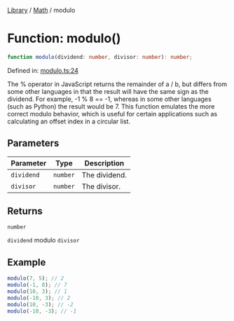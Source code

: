 <!-- markdownlint-disable -->
<!-- cspell: disable -->
[Library](../index.md) / [Math](./index.md) / modulo

# Function: modulo()

```ts
function modulo(dividend: number, divisor: number): number;
```

Defined in: [modulo.ts:24](https://github.com/technobuddha/library/blob/main/src/modulo.ts#L24)

The % operator in JavaScript returns the remainder of a / b, but differs from
some other languages in that the result will have the same sign as the
dividend. For example, -1 % 8 == -1, whereas in some other languages
(such as Python) the result would be 7. This function emulates the more
correct modulo behavior, which is useful for certain applications such as
calculating an offset index in a circular list.

## Parameters

| Parameter | Type | Description |
| ------ | ------ | ------ |
| `dividend` | `number` | The dividend. |
| `divisor` | `number` | The divisor. |

## Returns

`number`

`dividend` modulo `divisor`

## Example

```typescript
modulo(7, 5); // 2
modulo(-1, 8); // 7
modulo(10, 3); // 1
modulo(-10, 3); // 2
modulo(10, -3); // -2
modulo(-10, -3); // -1
```

